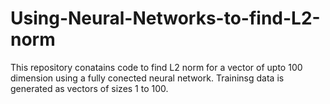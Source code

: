 # Using-Neural-Networks-to-find-L2-norm
This repository conatains code to find L2 norm for a vector of upto 100 dimension using a fully conected neural network.
Traininsg data is generated as vectors of sizes 1 to 100.
